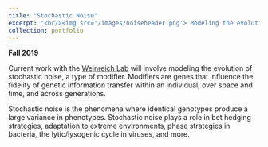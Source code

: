 ```yaml
---
title: "Stochastic Noise"
excerpt: "<br/><img src='/images/noiseheader.png'> Modeling the evolution of stochastic noise, a modifier of the fidelity of genetic information transmission"
collection: portfolio
---
```

**Fall 2019**

Current work with the [Weinreich Lab](https://www.brown.edu/research/labs/weinreich/population-genetics-modifier-mutations) will involve modeling the evolution of stochastic noise, a type of modifier. Modifiers are genes that influence the fidelity of genetic information transfer within an individual, over space and time, and across generations.

Stochastic noise is the phenomena where identical genotypes produce a large variance in phenotypes. Stochastic noise plays a role in bet hedging strategies, adaptation to extreme environments, phase strategies in bacteria, the lytic/lysogenic cycle in viruses, and more.
